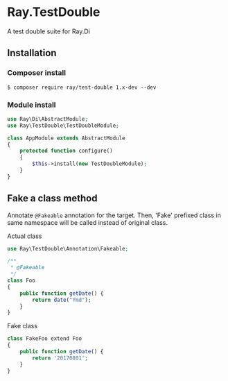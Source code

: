 # Ray.TestDouble 

A test double suite for Ray.Di

## Installation

### Composer install

    $ composer require ray/test-double 1.x-dev --dev
    
### Module install

```php
use Ray\Di\AbstractModule;
use Ray\TestDouble\TestDoubleModule;

class AppModule extends AbstractModule
{
    protected function configure()
    {
        $this->install(new TestDoubleModule);
    }
}
```

## Fake a class method


Annotate `@Fakeable` annotation for the target. Then, 'Fake' prefixed class in same namespace will be called instead of original class.

Actual class

```php
use Ray\TestDouble\Annotation\Fakeable;

/**
 * @Fakeable
 */
class Foo
{
    public function getDate() {
        return date("Ymd");
    }
}
```

Fake class

```php
class FakeFoo extend Foo
{
    public function getDate() {
        return '20170801';
    }
}
```

